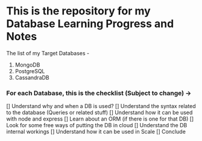# This is the repository for my Database Learning Progress and Notes
The list of my Target Databases - 
1. MongoDB
2. PostgreSQL
3. CassandraDB

### For each Database, this is the checklist (Subject to change) -> 
[] Understand why and when a DB is used?
[] Understand the syntax related to the database (Queries or related stuff)
[] Understand how it can be used with node and express 
[] Learn about an ORM (if there is one for that DB)
[] Look for some free ways of putting the DB in cloud
[] Understand the DB internal workings
[] Understand how it can be used in Scale
[] Conclude
